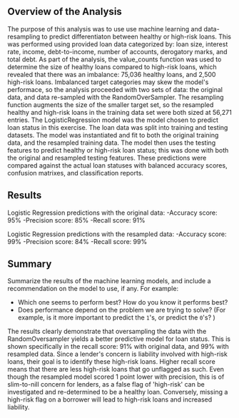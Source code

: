
## Overview of the Analysis

The purpose of this analysis was to use use machine learning and data-resampling to predict differentiaton between healthy or high-risk loans. This was performed using provided loan data categorized by: loan size, interest rate, income, debt-to-income, number of accounts, derogatory marks, and total debt. As part of the analysis, the value_counts function was used to determine the size of healthy loans compared to high-risk loans, which revealed that there was an imbalance: 75,036 healthy loans, and 2,500 high-risk loans. Imbalanced target categories may skew the model's performace, so the analysis proceeded with two sets of data: the original data, and data re-sampled with the RandomOverSampler. The resampling function augments the size of the smaller target set, so the resampled healthy and high-risk loans in the training data set were both sized at 56,271 entries. The LogisticRegression model was the model chosen to predict loan status in this exercise. The loan data was split into training and testing datasets. The model was instantiated and fit to both the original training data, and the resampled training data. The model then uses the testing features to predict healthy or high-risk loan status; this was done with both the original and resampled testing features. These predictions were compared against the actual loan statuses with balanced accuracy scores, confusion matrixes, and classification reports. 


## Results

Logistic Regression predictions with the original data:
    -Accuracy score: 95%
    -Precision score: 85%
    -Recall score:   91%


Logistic Regression predictions with the resampled data:
    -Accuracy score: 99%
    -Precision score: 84%
    -Recall score:   99%
    
    
## Summary

Summarize the results of the machine learning models, and include a recommendation on the model to use, if any. For example:
* Which one seems to perform best? How do you know it performs best?
* Does performance depend on the problem we are trying to solve? (For example, is it more important to predict the `1`'s, or predict the `0`'s? )

The results clearly demonstrate that oversampling the data with the RandomOversampler yields a better predictive model for loan status. This is shown specifically in the recall score: 91% with original data, and 99% with resampled data. Since a lender's concern is liability involved with high-risk loans, their goal is to identify these high-risk loans. Higher recall score means that there are less high-risk loans that go unflagged as such. Even though the resampled model scored 1 point lower with precision, this is of slim-to-nill concern for lenders, as a false flag of 'high-risk' can be investigated and re-determined to be a healthy loan. Conversely, missing a high-risk flag on a borrower will lead to high-risk loans and increased liability.

